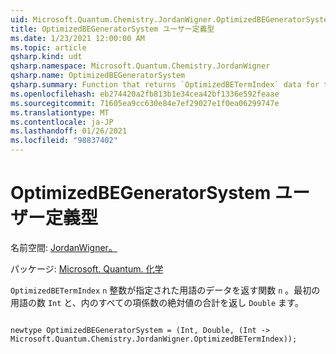 ```yaml
---
uid: Microsoft.Quantum.Chemistry.JordanWigner.OptimizedBEGeneratorSystem
title: OptimizedBEGeneratorSystem ユーザー定義型
ms.date: 1/23/2021 12:00:00 AM
ms.topic: article
qsharp.kind: udt
qsharp.namespace: Microsoft.Quantum.Chemistry.JordanWigner
qsharp.name: OptimizedBEGeneratorSystem
qsharp.summary: Function that returns `OptimizedBETermIndex` data for term `n` given an integer `n`, together with the number of terms in the first `Int` and the sum of absolute-values of all term coefficients in the `Double`.
ms.openlocfilehash: eb274420a2fb813b1e34cea42bf1336e592feaae
ms.sourcegitcommit: 71605ea9cc630e84e7ef29027e1f0ea06299747e
ms.translationtype: MT
ms.contentlocale: ja-JP
ms.lasthandoff: 01/26/2021
ms.locfileid: "98837402"
---
```

# <a name="optimizedbegeneratorsystem-user-defined-type"></a>OptimizedBEGeneratorSystem ユーザー定義型

名前空間: [JordanWigner。](xref:Microsoft.Quantum.Chemistry.JordanWigner)

パッケージ: [Microsoft. Quantum. 化学](https://nuget.org/packages/Microsoft.Quantum.Chemistry)


`OptimizedBETermIndex` `n` 整数が指定された用語のデータを返す関数 `n` 。最初の用語の数 `Int` と、内のすべての項係数の絶対値の合計を返し `Double` ます。

```qsharp

newtype OptimizedBEGeneratorSystem = (Int, Double, (Int -> Microsoft.Quantum.Chemistry.JordanWigner.OptimizedBETermIndex));
```

